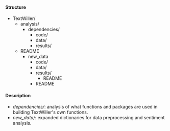 #### Structure
 - TextWiller/
	 - analysis/
		 - dependencies/
			 - code/
			 - data/
			 - results/
	 - README
		 -  new_data
			 - code/
			 - data/
			 - results/
				 - README
			 - README
#### Description
- *dependencies/*: analysis of what functions and packages are used in building TextWiller's own functions.
- *new_data/*: expanded dictionaries for data preprocessing and sentiment analysis.
